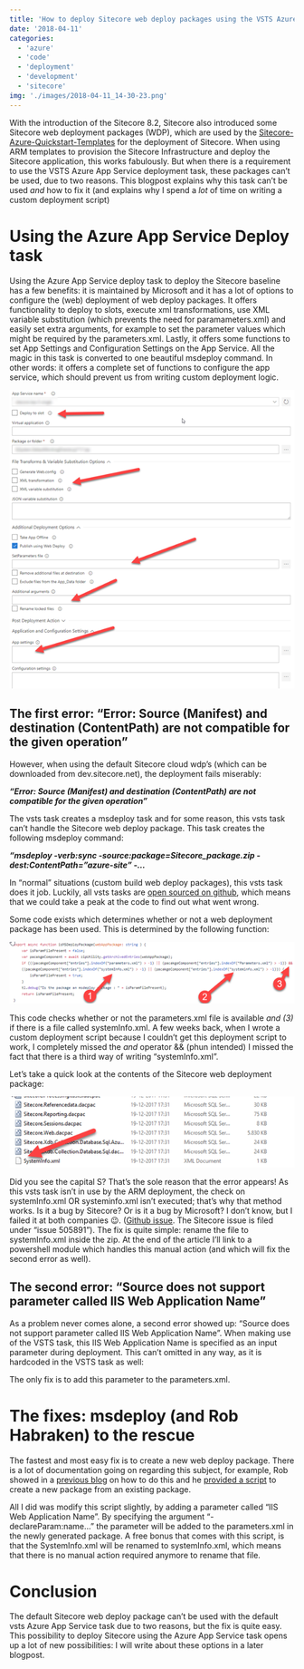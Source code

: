 ```yaml
---
title: 'How to deploy Sitecore web deploy packages using the VSTS Azure App Service task'
date: '2018-04-11'
categories:
  - 'azure'
  - 'code'
  - 'deployment'
  - 'development'
  - 'sitecore'
img: './images/2018-04-11_14-30-23.png'
---
```


With the introduction of the Sitecore 8.2, Sitecore also introduced some Sitecore web deployment packages (WDP), which are used by the [Sitecore-Azure-Quickstart-Templates](https://github.com/Sitecore/Sitecore-Azure-Quickstart-Templates) for the deployment of Sitecore. When using ARM templates to provision the Sitecore Infrastructure and deploy the Sitecore application, this works fabulously. But when there is a requirement to use the VSTS Azure App Service deployment task, these packages can’t be used, due to two reasons. This blogpost explains why this task can’t be used _and_ how to fix it (and explains why I spend a _lot_ of time on writing a custom deployment script)

# Using the Azure App Service Deploy task

Using the Azure App Service deploy task to deploy the Sitecore baseline has a few benefits: it is maintained by Microsoft and it has a lot of options to configure the (web) deployment of web deploy packages. It offers functionality to deploy to slots, execute xml transformations, use XML variable substitution (which prevents the need for paramameters.xml) and easily set extra arguments, for example to set the parameter values which might be required by the parameters.xml. Lastly, it offers some functions to set App Settings and Configuration Settings on the App Service. All the magic in this task is converted to one beautiful msdeploy command. In other words: it offers a complete set of functions to configure the app service, which should prevent us from writing custom deployment logic.

![](images/img_5ace1843b56d1.png)

## The first error: “Error: Source (Manifest) and destination (ContentPath) are not compatible for the given operation”

However, when using the default Sitecore cloud wdp’s (which can be downloaded from dev.sitecore.net), the deployment fails miserably:

**_“Error: Source (Manifest) and destination (ContentPath) are not compatible for the given operation”_**

The vsts task creates a msdeploy task and for some reason, this vsts task can’t handle the Sitecore web deploy package. This task creates the following msdeploy command:

**_“msdeploy -verb:sync -source:package=Sitecore_package.zip -dest:ContentPath=”azure-site” -…_**

In “normal” situations (custom build web deploy packages), this vsts task does it job. Luckily, all vsts tasks are [open sourced on github](https://github.com/Microsoft/vsts-tasks/), which means that we could take a peak at the code to find out what went wrong.

Some code exists which determines whether or not a web deployment package has been used. This is determined by the following function:

![](images/img_5ace18576f7c2.png)

This code checks whether or not the parameters.xml file is available _and (3)_ if there is a file called systemInfo.xml. A few weeks back, when I wrote a custom deployment script because I couldn’t get this deployment script to work, I completely missed the _and_ operator && (phun intended) I missed the fact that there is a third way of writing “systemInfo.xml”.

Let’s take a quick look at the contents of the Sitecore web deployment package:

![](images/img_5ace1862eb563.png)

Did you see the capital S? That’s the sole reason that the error appears! As this vsts task isn’t in use by the ARM deployment, the check on systemInfo.xml OR systeminfo.xml isn’t executed; that’s why that method works. Is it a bug by Sitecore? Or is it a bug by Microsoft? I don’t know, but I failed it at both companies 😉. ([Github issue](https://github.com/Microsoft/vsts-tasks/issues/6946). The Sitecore issue is filed under “issue 505891”). The fix is quite simple: rename the file to systemInfo.xml inside the zip. At the end of the article I’ll link to a powershell module which handles this manual action (and which will fix the second error as well).

## The second error: “Source does not support parameter called IIS Web Application Name”

As a problem never comes alone, a second error showed up: “Source does not support parameter called IIS Web Application Name”. When making use of the VSTS task, this IIS Web Application Name is specified as an input parameter during deployment. This can’t omitted in any way, as it is hardcoded in the VSTS task as well:

<script src="https://gist.github.com/BasLijten/124caaab3d6eff9c50b8b58fbc57fff3.js"></script>

The only fix is to add this parameter to the parameters.xml.

# The fixes: msdeploy (and Rob Habraken) to the rescue

The fastest and most easy fix is to create a new web deploy package. There is a lot of documentation going on regarding this subject, for example, Rob showed in a [previous blog](https://www.robhabraken.nl/index.php/2740/blue-green-sitecore-deployments-on-azure/) on how to do this and he [provided a script](https://github.com/robhabraken/Sitecore-Azure-Scripts/blob/master/Scripts/99%20Utility%20Scripts/strip-db.ps1) to create a new package from an existing package.

All I did was modify this script slightly, by adding a parameter called “IIS Web Application Name”. By specifying the argument “-declareParam:name…” the parameter will be added to the parameters.xml in the newly generated package. A free bonus that comes with this script, is that the SystemInfo.xml will be renamed to systemInfo.xml, which means that there is no manual action required anymore to rename that file.

<script src="https://gist.github.com/BasLijten/3a195a0b0718db9953c905751b773b22.js"></script>

# Conclusion

The default Sitecore web deploy package can’t be used with the default vsts Azure App Service task due to two reasons, but the fix is quite easy. This possibility to deploy Sitecore using the Azure App Service task opens up a lot of new possibilities: I will write about these options in a later blogpost.
